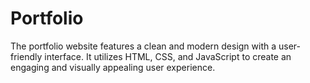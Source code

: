 # Portfolio
The portfolio website features a clean and modern design with a user-friendly interface. It utilizes HTML, CSS, and JavaScript to create an engaging and visually appealing user experience.
